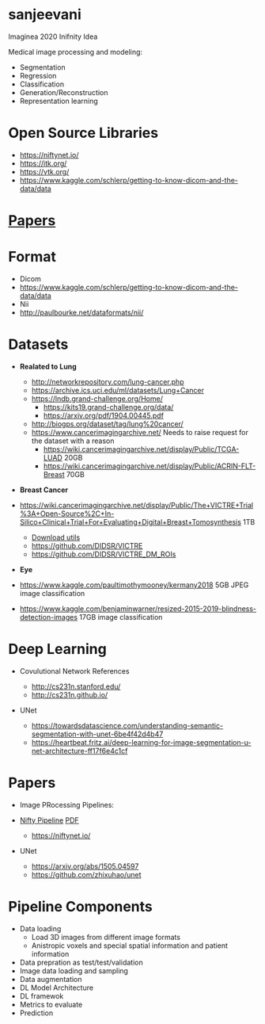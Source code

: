 # sanjeevani
Imaginea 2020 Inifnity Idea

Medical image processing and modeling:
- Segmentation
- Regression
- Classification
- Generation/Reconstruction
- Representation learning

# Open Source Libraries
- https://niftynet.io/
- https://itk.org/
- https://vtk.org/
- https://www.kaggle.com/schlerp/getting-to-know-dicom-and-the-data/data
# [Papers](papers)

# Format
- Dicom
 - https://www.kaggle.com/schlerp/getting-to-know-dicom-and-the-data/data
- Nii
 - http://paulbourke.net/dataformats/nii/
 
# Datasets

- **Realated to Lung**
  * http://networkrepository.com/lung-cancer.php
  * https://archive.ics.uci.edu/ml/datasets/Lung+Cancer
  * https://lndb.grand-challenge.org/Home/
    - https://kits19.grand-challenge.org/data/
    - https://arxiv.org/pdf/1904.00445.pdf
  * http://biogps.org/dataset/tag/lung%20cancer/
  * https://www.cancerimagingarchive.net/ Needs to raise request for the dataset with a reason
    - https://wiki.cancerimagingarchive.net/display/Public/TCGA-LUAD 20GB
    - https://wiki.cancerimagingarchive.net/display/Public/ACRIN-FLT-Breast 70GB
  
- **Breast Cancer**
 - https://wiki.cancerimagingarchive.net/display/Public/The+VICTRE+Trial%3A+Open-Source%2C+In-Silico+Clinical+Trial+For+Evaluating+Digital+Breast+Tomosynthesis 1TB
   - [Download utils](https://wiki.cancerimagingarchive.net/display/NBIA/Downloading+TCIA+Images)
   - https://github.com/DIDSR/VICTRE
   - https://github.com/DIDSR/VICTRE_DM_ROIs
 
 - **Eye**
  - https://www.kaggle.com/paultimothymooney/kermany2018 5GB JPEG image classification 
  - https://www.kaggle.com/benjaminwarner/resized-2015-2019-blindness-detection-images 17GB image classification

# Deep Learning

- Covulutional Network References
  - http://cs231n.stanford.edu/
  - http://cs231n.github.io/
  
- UNet
  - https://towardsdatascience.com/understanding-semantic-segmentation-with-unet-6be4f42d4b47
  - https://heartbeat.fritz.ai/deep-learning-for-image-segmentation-u-net-architecture-ff17f6e4c1cf
  
# Papers
- Image PRocessing Pipelines:
- [Nifty Pipeline](https://www.sciencedirect.com/science/article/pii/S0169260717311823) [PDF](papers/ScienceDirect_articles_26Dec2019_16-47-45.687/NiftyNet--a-deep-learning-platform-for-_2018_Computer-Methods-and-Programs-i.pdf)
  - https://niftynet.io/
  
- UNet
  - https://arxiv.org/abs/1505.04597
  - https://github.com/zhixuhao/unet
  
  
# Pipeline Components
- Data loading 
  - Load 3D images from different image formats
  - Anistropic voxels and special spatial information and patient information
- Data prepration as test/test/validation
- Image data loading and sampling
- Data augmentation
- DL Model Architecture
- DL framewok
- Metrics to evaluate
- Prediction

